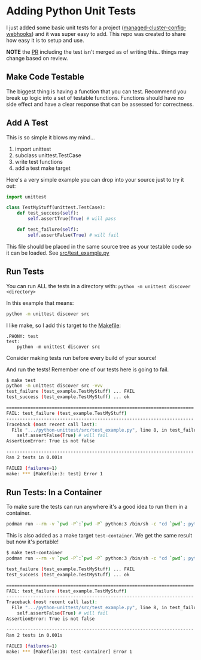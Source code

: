 # Adding Python Unit Tests

I just added some basic unit tests for a project ([managed-cluster-config-webhooks](https://github.com/openshift/managed-cluster-validating-webhooks)) and it was super easy to add.  This repo was created to share how easy it is to setup and use.

**NOTE** the [PR](https://github.com/openshift/managed-cluster-validating-webhooks/pull/40) including the test isn't merged as of writing this.. things may change based on review.

## Make Code Testable

The biggest thing is having a function that you can test.  Recommend you break up logic into a set of testable functions.  Functions should have no side effect and have a clear response that can be assessed for correctness.

## Add A Test

This is so simple it blows my mind…

1. import unittest
1. subclass unittest.TestCase
1. write test functions
1. add a test make target

Here's a very simple example you can drop into your source just to try it out:

```python
import unittest

class TestMyStuff(unittest.TestCase):
    def test_success(self):
        self.assertTrue(True) # will pass

    def test_failure(self):
        self.assertFalse(True) # will fail
```

This file should be placed in the same source tree as your testable code so it can be loaded.  See [src/test_example.py](src/test_example.py)

## Run Tests

You can run ALL the tests in a directory with: `python -m unittest discover <directory>`

In this example that means:

```bash
python -m unittest discover src
```

I like make, so I add this target to the [Makefile](Makefile):

```
.PHONY: test
test:
	python -m unittest discover src
```

Consider making tests run before every build of your source!

And run the tests!  Remember one of our tests here is going to fail.

```bash
$ make test
python -m unittest discover src -vvv
test_failure (test_example.TestMyStuff) ... FAIL
test_success (test_example.TestMyStuff) ... ok

======================================================================
FAIL: test_failure (test_example.TestMyStuff)
----------------------------------------------------------------------
Traceback (most recent call last):
  File ".../python-unittest/src/test_example.py", line 8, in test_failure
    self.assertFalse(True) # will fail
AssertionError: True is not false

----------------------------------------------------------------------
Ran 2 tests in 0.001s

FAILED (failures=1)
make: *** [Makefile:3: test] Error 1
```

## Run Tests: In a Container

To make sure the tests can run anywhere it's a good idea to run them in a container.

```bash
podman run --rm -v `pwd -P`:`pwd -P` python:3 /bin/sh -c "cd `pwd`; python -m unittest discover src -vvv"
```

This is also added as a make target `test-container`.  We get the same result but now it's portable!

```bash
$ make test-container
podman run --rm -v `pwd -P`:`pwd -P` python:3 /bin/sh -c "cd `pwd`; python -m unittest discover src -vvv"; \

test_failure (test_example.TestMyStuff) ... FAIL
test_success (test_example.TestMyStuff) ... ok

======================================================================
FAIL: test_failure (test_example.TestMyStuff)
----------------------------------------------------------------------
Traceback (most recent call last):
  File ".../python-unittest/src/test_example.py", line 8, in test_failure
    self.assertFalse(True) # will fail
AssertionError: True is not false

----------------------------------------------------------------------
Ran 2 tests in 0.001s

FAILED (failures=1)
make: *** [Makefile:10: test-container] Error 1
```